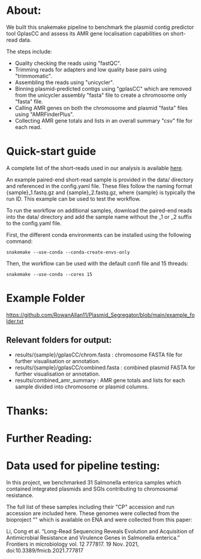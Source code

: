 # About:
We built this snakemake pipeline to benchmark the plasmid contig predictor tool GplasCC and assess its AMR gene localisation capabilities on short-read data.

The steps include:
- Quality checking the reads using "fastQC".
- Trimming reads for adapters and low quality base pairs using "trimmomatic".
- Assembling the reads using "unicycler".
- Binning plasmid-predicted contigs using "gplasCC" which are removed from the unicycler assembly "fasta" file to create a chromosome only "fasta" file.
- Calling AMR genes on both the chromosome and plasmid "fasta" files using "AMRFinderPlus".
- Collecting AMR gene totals and lists in an overall summary "csv" file for each read.

# Quick-start guide
A complete list of the short-reads used in our analysis is available [here](https://..).

An example paired-end short-read sample is provided in the data/ directory and referenced in the config.yaml file. These files follow the naming format {sample}_1.fastq.gz and {sample}_2.fastq.gz, where {sample} is typically the run ID. This example can be used to test the workflow.

To run the workflow on additional samples, download the paired-end reads into the data/ directory and add the sample name without the _1 or _2 suffix to the config.yaml file.

First, the different conda environments can be installed using the following command:

    snakemake --use-conda --conda-create-envs-only

Then, the workflow can be used with the default confi file and 15 threads:

    snakemake --use-conda --cores 15

# Example Folder
https://github.com/RowanAllan11/Plasmid_Segregator/blob/main/example_folder.txt

## Relevant folders for output:

- results/{sample}/gplasCC/chrom.fasta : chromosome FASTA file for further visualisation or annotation.
- results/{sample}/gplasCC/combined.fasta : combined plasmid FASTA for further visualisation or annotation.
- results/combined_amr_summary : AMR gene totals and lists for each sample divided into chromosome or plasmid columns.

# Thanks:

# Further Reading:

# Data used for pipeline testing:
In this project, we benchmarked 31 Salmonella enterica samples which contained integrated plasmids and SGIs contributing to chromosomal resistance.

The full list of these samples including their "CP" accession and run accession are included here.
These genomes were collected from the bioproject "" which is available on ENA and were collected from this paper:

Li, Cong et al. “Long-Read Sequencing Reveals Evolution and Acquisition of Antimicrobial Resistance and Virulence Genes in Salmonella enterica.” Frontiers in microbiology vol. 12 777817. 19 Nov. 2021, doi:10.3389/fmicb.2021.777817

